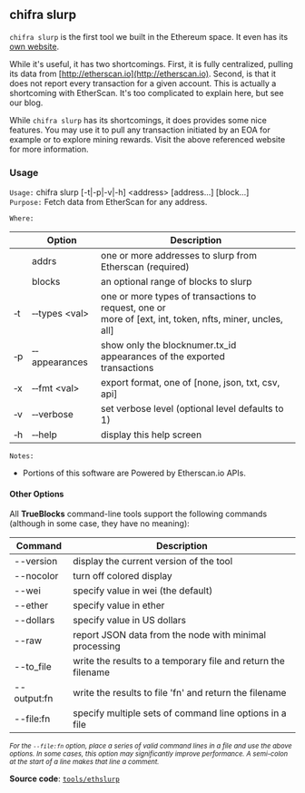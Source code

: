 ## chifra slurp

`chifra slurp` is the first tool we built in the Ethereum space. It even has its [own website](http://ethslurp.com).

While it's useful, it has two shortcomings. First, it is fully centralized, pulling its data from [http://etherscan.io](http://etherscan.io). Second, is that it does not report every transaction for a given account. This is actually a shortcoming with EtherScan. It's too complicated to explain here, but see our blog.

While `chifra slurp` has its shortcomings, it does provides some nice features. You may use it to pull any transaction initiated by an EOA for example or to explore mining rewards. Visit the above referenced website for more information.

### Usage

`Usage:`    chifra slurp [-t|-p|-v|-h] &lt;address&gt; [address...] [block...]  
`Purpose:`  Fetch data from EtherScan for any address.

`Where:`

|          | Option                          | Description                                                                                                  |
| -------- | ------------------------------- | ------------------------------------------------------------------------------------------------------------ |
|          | addrs                           | one or more addresses to slurp from Etherscan (required)                                                     |
|          | blocks                          | an optional range of blocks to slurp                                                                         |
| &#8208;t | &#8208;&#8208;types &lt;val&gt; | one or more types of transactions to request, one or<br/>more of [ext, int, token, nfts, miner, uncles, all] |
| &#8208;p | &#8208;&#8208;appearances       | show only the blocknumer.tx_id appearances of the exported<br/>transactions                                  |
| &#8208;x | &#8208;&#8208;fmt &lt;val&gt;   | export format, one of [none, json, txt, csv, api]                                                            |
| &#8208;v | &#8208;&#8208;verbose           | set verbose level (optional level defaults to 1)                                                             |
| &#8208;h | &#8208;&#8208;help              | display this help screen                                                                                     |

`Notes:`

- Portions of this software are Powered by Etherscan.io APIs.

#### Other Options

All **TrueBlocks** command-line tools support the following commands (although in some case, they have no meaning):

| Command     | Description                                                   |
| ----------- | ------------------------------------------------------------- |
| --version   | display the current version of the tool                       |
| --nocolor   | turn off colored display                                      |
| --wei       | specify value in wei (the default)                            |
| --ether     | specify value in ether                                        |
| --dollars   | specify value in US dollars                                   |
| --raw       | report JSON data from the node with minimal processing        |
| --to_file   | write the results to a temporary file and return the filename |
| --output:fn | write the results to file 'fn' and return the filename        |
| --file:fn   | specify multiple sets of command line options in a file       |

<small>*For the `--file:fn` option, place a series of valid command lines in a file and use the above options. In some cases, this option may significantly improve performance. A semi-colon at the start of a line makes that line a comment.*</small>

**Source code**: [`tools/ethslurp`](https://github.com/TrueBlocks/trueblocks-core/tree/master/src/tools/ethslurp)

